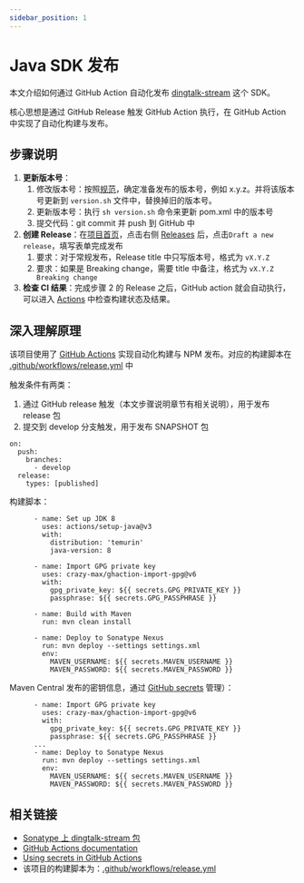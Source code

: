 ```yaml
---
sidebar_position: 1
---
```


# Java SDK 发布

本文介绍如何通过 GitHub Action 自动化发布 [dingtalk-stream](https://s01.oss.sonatype.org/#nexus-search;quick~dingtalk-stream) 这个 SDK。

核心思想是通过 GitHub Release 触发 GitHub Action 执行，在 GitHub Action 中实现了自动化构建与发布。

## 步骤说明

1. **更新版本号**：
   1. 修改版本号：按照[规范](intro)，确定准备发布的版本号，例如 x.y.z。并将该版本号更新到 `version.sh` 文件中，替换掉旧的版本号。
   2. 更新版本号：执行 `sh version.sh` 命令来更新 pom.xml 中的版本号
   3. 提交代码：git commit 并 push 到 GitHub 中
2. **创建 Release**：在[项目首页](https://github.com/open-dingtalk/dingtalk-stream-sdk-java)，点击右侧 [Releases](https://github.com/open-dingtalk/dingtalk-stream-sdk-java/releases) 后，点击`Draft a new release`，填写表单完成发布
   1. 要求：对于常规发布，Release title 中只写版本号，格式为 `vX.Y.Z`
   2. 要求：如果是 Breaking change，需要 title 中备注，格式为 `vX.Y.Z Breaking change`
3. **检查 CI 结果**：完成步骤 2 的 Release 之后，GitHub action 就会自动执行，可以进入 [Actions](https://github.com/open-dingtalk/dingtalk-stream-sdk-java/actions) 中检查构建状态及结果。

## 深入理解原理

该项目使用了 [GitHub Actions](https://docs.github.com/en/actions) 实现自动化构建与 NPM 发布。对应的构建脚本在 [.github/workflows/release.yml](https://github.com/open-dingtalk/dingtalk-stream-sdk-python/blob/main/.github/workflows/release.yml) 中

触发条件有两类：
1. 通过 GitHub release 触发（本文步骤说明章节有相关说明），用于发布 release 包
2. 提交到 develop 分支触发，用于发布 SNAPSHOT 包

```text showLineNumbers {2,5}
on:
  push:
    branches:
      - develop
  release:
    types: [published]
```

构建脚本：
```text showLineNumbers {4-5,14,17}
      - name: Set up JDK 8
        uses: actions/setup-java@v3
        with:
          distribution: 'temurin'
          java-version: 8

      - name: Import GPG private key
        uses: crazy-max/ghaction-import-gpg@v6
        with:
          gpg_private_key: ${{ secrets.GPG_PRIVATE_KEY }}
          passphrase: ${{ secrets.GPG_PASSPHRASE }}

      - name: Build with Maven
        run: mvn clean install

      - name: Deploy to Sonatype Nexus
        run: mvn deploy --settings settings.xml
        env:
          MAVEN_USERNAME: ${{ secrets.MAVEN_USERNAME }}
          MAVEN_PASSWORD: ${{ secrets.MAVEN_PASSWORD }}
```

Maven Central 发布的密钥信息，通过 [GitHub secrets](https://docs.github.com/actions/security-guides/encrypted-secrets) 管理）：
```text showLineNumbers {4-5,10-11}
      - name: Import GPG private key
        uses: crazy-max/ghaction-import-gpg@v6
        with:
          gpg_private_key: ${{ secrets.GPG_PRIVATE_KEY }}
          passphrase: ${{ secrets.GPG_PASSPHRASE }}
      ...
      - name: Deploy to Sonatype Nexus
        run: mvn deploy --settings settings.xml
        env:
          MAVEN_USERNAME: ${{ secrets.MAVEN_USERNAME }}
          MAVEN_PASSWORD: ${{ secrets.MAVEN_PASSWORD }}
```

## 相关链接

* [Sonatype 上 dingtalk-stream 包](https://s01.oss.sonatype.org/#nexus-search;quick~dingtalk-stream)
* [GitHub Actions documentation](https://docs.github.com/en/actions)
* [Using secrets in GitHub Actions](https://docs.github.com/actions/security-guides/encrypted-secrets)
* 该项目的构建脚本为：[.github/workflows/release.yml](https://github.com/open-dingtalk/dingtalk-stream-sdk-python/blob/main/.github/workflows/release.yml)